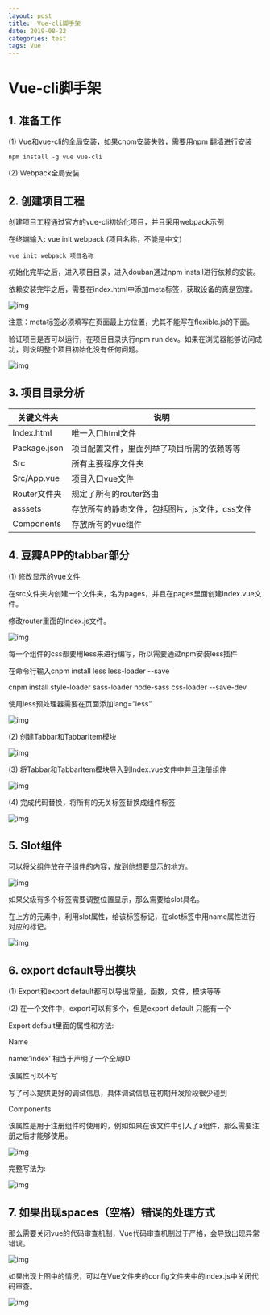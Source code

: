 ```yaml
---
layout: post
title:  Vue-cli脚手架
date: 2019-08-22
categories: test
tags: Vue
---
```


# Vue-cli脚手架

## 1. **准备工作**

(1) Vue和vue-cli的全局安装，如果cnpm安装失败，需要用npm 翻墙进行安装

```
npm install -g vue vue-cli
```



(2) Webpack全局安装

## 2. **创建项目工程**

创建项目工程通过官方的vue-cli初始化项目，并且采用webpack示例

在终端输入: vue  init  webpack  (项目名称，不能是中文)

```
vue init webpack 项目名称
```

初始化完毕之后，进入项目目录，进入douban通过npm install进行依赖的安装。

依赖安装完毕之后，需要在index.html中添加meta标签，获取设备的真是宽度。

![img](file:///C:\Users\ADMINI~1\AppData\Local\Temp\ksohtml6124\wps3.jpg) 

注意：meta标签必须填写在页面最上方位置，尤其不能写在flexible.js的下面。

验证项目是否可以运行，在项目目录执行npm  run  dev。如果在浏览器能够访问成功，则说明整个项目初始化没有任何问题。

![img](file:///C:\Users\ADMINI~1\AppData\Local\Temp\ksohtml6124\wps4.jpg) 

## 3. **项目目录分析**

| 关键文件夹   | 说明                                          |
| ------------ | --------------------------------------------- |
| Index.html   | 唯一入口html文件                              |
| Package.json | 项目配置文件，里面列举了项目所需的依赖等等    |
| Src          | 所有主要程序文件夹                            |
| Src/App.vue  | 项目入口vue文件                               |
| Router文件夹 | 规定了所有的router路由                        |
| asssets      | 存放所有的静态文件，包括图片，js文件，css文件 |
| Components   | 存放所有的vue组件                             |

 

## 4. **豆瓣APP的tabbar部分**

(1) 修改显示的vue文件

在src文件夹内创建一个文件夹，名为pages，并且在pages里面创建Index.vue文件。

修改router里面的Index.js文件。

![img](file:///C:\Users\ADMINI~1\AppData\Local\Temp\ksohtml6124\wps5.jpg) 

每一个组件的css都要用less来进行编写，所以需要通过npm安装less插件

在命令行输入cnpm  install  less  less-loader  --save

cnpm install style-loader sass-loader node-sass css-loader --save-dev

使用less预处理器需要在页面添加lang=”less”

![img](file:///C:\Users\ADMINI~1\AppData\Local\Temp\ksohtml6124\wps6.jpg) 

(2) 创建Tabbar和TabbarItem模块

![img](file:///C:\Users\ADMINI~1\AppData\Local\Temp\ksohtml6124\wps7.jpg) 

(3) 将Tabbar和TabbarItem模块导入到Index.vue文件中并且注册组件

![img](file:///C:\Users\ADMINI~1\AppData\Local\Temp\ksohtml6124\wps8.jpg) 

(4) 完成代码替换，将所有的无关标签替换成组件标签

![img](file:///C:\Users\ADMINI~1\AppData\Local\Temp\ksohtml6124\wps9.jpg) 

 

## 5. **Slot组件**

可以将父组件放在子组件的内容，放到他想要显示的地方。

![img](file:///C:\Users\ADMINI~1\AppData\Local\Temp\ksohtml6124\wps10.jpg) 

如果父级有多个标签需要调整位置显示，那么需要给slot具名。

在上方的元素中，利用slot属性，给该标签标记，在slot标签中用name属性进行对应的标记。

![img](file:///C:\Users\ADMINI~1\AppData\Local\Temp\ksohtml6124\wps11.jpg) 

## 6. **export default导出模块**

(1) Export和export default都可以导出常量，函数，文件，模块等等

(2) 在一个文件中，export可以有多个，但是export default 只能有一个

Export default里面的属性和方法:

Name

name:’index’ 相当于声明了一个全局ID

该属性可以不写

写了可以提供更好的调试信息，具体调试信息在初期开发阶段很少碰到

Components 

该属性是用于注册组件时使用的，例如如果在该文件中引入了a组件，那么需要注册之后才能够使用。

![img](file:///C:\Users\ADMINI~1\AppData\Local\Temp\ksohtml6124\wps12.jpg) 

完整写法为:

![img](file:///C:\Users\ADMINI~1\AppData\Local\Temp\ksohtml6124\wps13.jpg) 

## 7. **如果出现spaces（空格）错误的处理方式**

那么需要关闭vue的代码审查机制，Vue代码审查机制过于严格，会导致出现异常错误。

![img](file:///C:\Users\ADMINI~1\AppData\Local\Temp\ksohtml6124\wps14.jpg) 

如果出现上图中的情况，可以在Vue文件夹的config文件夹中的index.js中关闭代码审查。

![img](file:///C:\Users\ADMINI~1\AppData\Local\Temp\ksohtml6124\wps15.jpg) 









